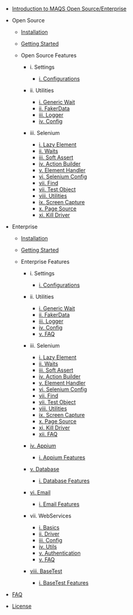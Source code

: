 - [Introduction to MAQS Open Source/Enterprise](MAQS_5/Introduction.md)

- Open Source

	- [Installation](MAQS_5/OpenSourceInstallation.md)
	- [Getting Started](MAQS_5/Getting-Started.md)

	- Open Source Features

		- i. Settings
			- [i. Configurations](MAQS_5/OpenSourceConfiguration.md)

		- ii. Utilities

			- [i. Generic Wait](MAQS_5/Generic-Waits.md)
			- [ii. FakerData](MAQS_5/FakerData.md)
			- [iii. Logger](MAQS_5/Logger.md)
			- [iv. Config](MAQS_5/Config.md)
		- iii. Selenium

			- [i. Lazy Element](MAQS_5/LazyElement.md)
			- [ii. Waits](MAQS_5/Waits.md)
			- [iii. Soft Assert](MAQS_5/Soft-Asserts.md)
			- [iv. Action Builder](MAQS_5/Action-Builder.md)
			- [v. Element Handler](MAQS_5/Element-Handler.md)
			- [vi. Selenium Config](MAQS_5/SeleniumConfig.md)
			- [vii. Find](MAQS_5/ComingSoon.md)
			- [vii. Test Object](MAQS_5/ComingSoon.md)
			- [viii. Utilities](MAQS_5/ComingSoon.md)
			- [ix. Screen Capture](MAQS_5/ComingSoon.md)
			- [x. Page Source](MAQS_5/ComingSoon.md)
			- [xi. Kill Driver](MAQS_5/ComingSoon.md)

- Enterprise

	- [Installation](MAQS_5/EnterpriseInstallation.md)
	- [Getting Started](MAQS_5/Getting-Started.md)

	- Enterprise Features

		- i. Settings

			- [i. Configurations](MAQS_5/EnterpriseConfiguration.md)
		- ii. Utilities

			- [i. Generic Wait](MAQS_5/Generic-Waits.md)
			- [ii. FakerData](MAQS_5/FakerData.md)
			- [iii. Logger](MAQS_5/Logger.md)
			- [iv. Config](MAQS_5/Config.md)
			- [v. FAQ](MAQS_5/ComingSoon.md)
		- iii. Selenium

			- [i. Lazy Element](MAQS_5/LazyElement.md)
			- [ii. Waits](MAQS_5/Waits.md)
			- [iii. Soft Assert](MAQS_5/Soft-Asserts.md)
			- [iv. Action Builder](MAQS_5/Action-Builder.md)
			- [v. Element Handler](MAQS_5/Element-Handler.md)
			- [vi. Selenium Config](MAQS_5/SeleniumConfig.md)
			- [vii. Find](MAQS_5/ComingSoon.md)
			- [vii. Test Object](MAQS_5/ComingSoon.md)
			- [viii. Utilities](MAQS_5/ComingSoon.md)
			- [ix. Screen Capture](MAQS_5/ComingSoon.md)
			- [x. Page Source](MAQS_5/ComingSoon.md)
			- [xi. Kill Driver](MAQS_5/ComingSoon.md)
			- [xii. FAQ](MAQS_5/ComingSoon.md)
		- [iv. Appium](MAQS_5/Appium_AUTOGENERATED/LandingPage.md)
		
			- [i. Appium Features](MAQS_5/Appium_AUTOGENERATED/LandingPage.md)
		- [v. Database](MAQS_5/DataBase_AUTOGENERATED/LandingPage.md)
		
			- [i. Database Features](MAQS_5/DataBase_AUTOGENERATED/LandingPage.md)
		- [vi. Email](MAQS_5/Email_AUTOGENERATED/LandingPage.md)
			- [i. Email Features](MAQS_5/Email_AUTOGENERATED/LandingPage.md)
		- vii. WebServices
			- [i. Basics](MAQS_5/WebServiceBasics.md)
			- [ii. Driver](MAQS_5/WebServiceDriver.md)
			- [iii. Config](MAQS_5/WebServiceConfig.md)
			- [iv. Utils](MAQS_5/WebServiceUtils.md)
			- [v. Authentication](MAQS_5/ComingSoon.md)
			- [v. FAQ](MAQS_5/ComingSoon.md)
		- [viii. BaseTest](MAQS_5/BaseTest_AUTOGENERATED/LandingPage.md)
			- [i. BaseTest Features](MAQS_5/BaseTest_AUTOGENERATED/LandingPage.md)

- [FAQ](MAQS_5/MAQS-FAQ.md)
- [License](MAQS_5/License.md)